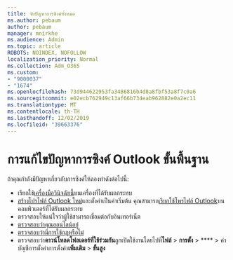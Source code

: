 ```yaml
---
title: จับปัญหาการซิงค์ทั้งหมด
ms.author: pebaum
author: pebaum
manager: mnirkhe
ms.audience: Admin
ms.topic: article
ROBOTS: NOINDEX, NOFOLLOW
localization_priority: Normal
ms.collection: Adm_O365
ms.custom:
- "9000037"
- "1674"
ms.openlocfilehash: 73d944622953fa3486816b4d8a8fbf53a8f7c0a6
ms.sourcegitcommit: e02ecb762949c13af66b734eab962882e0a2ec11
ms.translationtype: MT
ms.contentlocale: th-TH
ms.lasthandoff: 12/02/2019
ms.locfileid: "39663376"
---
```

# <a name="basic-outlook-sync-troubleshooting"></a>การแก้ไขปัญหาการซิงค์ Outlook ขั้นพื้นฐาน

ถ้าคุณกำลังมีปัญหาเกี่ยวกับการซิงค์ให้ลองทำดังต่อไปนี้:

- เรียกใช้[เครื่องมือวินิจฉัยนี้](https://aka.ms/sara-outlooksendreceive)บนเครื่องที่ได้รับผลกระทบ
- [สร้างโปรไฟล์ Outlook ใหม่](https://support.office.com/article/f544c1ba-3352-4b3b-be0b-8d42a540459d)และตั้งค่าเป็นค่าเริ่มต้น คุณสามารถ[เรียกใช้โพรไฟล์ Outlook](https://aka.ms/SaRA-OutlookSetupProfile)บนคอมพิวเตอร์ที่ได้รับผลกระทบ
- ตรวจสอบให้แน่ใจว่าผู้ใช้สามารถเชื่อมต่อกับอินเทอร์เน็ต 
- [ตรวจสอบว่าคุณออนไลน์อยู่](https://support.office.com/article/2460e4a8-16c7-47fc-b204-b1549275aac9)
- [ตรวจสอบว่ามีการใช้กฎหรือไม่](https://support.office.com/article/C24F5DEA-9465-4DF4-AD17-A50704D66C59)
- ตรวจสอบว่า**ดาวน์โหลดโฟลเดอร์ที่ใช้ร่วมกัน**ถูกเปิดใช้งานโดยไปที่**ไฟล์** > **การตั้ง** > **** > ค่าบัญชีการตั้งค่าการตั้งค่า**เพิ่มเติม** > **ขั้นสูง**
